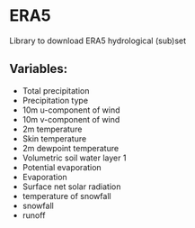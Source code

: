# ERA5
Library to download ERA5 hydrological (sub)set 

## Variables:
  
  * Total precipitation
  * Precipitation type
  * 10m u-component of wind
  * 10m v-component of wind
  * 2m temperature
  * Skin temperature
  * 2m dewpoint temperature
  * Volumetric soil water layer 1
  * Potential evaporation
  * Evaporation
  * Surface net solar radiation
  * temperature of snowfall
  * snowfall
  * runoff
